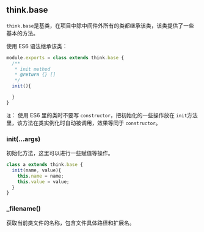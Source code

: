 ## think.base

`think.base`是基类，在项目中除中间件外所有的类都继承该类，该类提供了一些基本的方法。

使用 ES6 语法继承该类：

```js
module.exports = class extends think.base {
  /**
   * init method
   * @return {} []
   */
  init(){

  }
}
```

`注`： 使用 ES6 里的类时不要写 `constructor`，把初始化的一些操作放在 `init`方法里，该方法在类实例化时自动被调用，效果等同于 `constructor`。

### init(...args)

初始化方法，这里可以进行一些赋值等操作。

```js
class a extends think.base {
  init(name, value){
    this.name = name;
    this.value = value;
  }
}
```

### _filename()

获取当前类文件的名称，包含文件具体路径和扩展名。